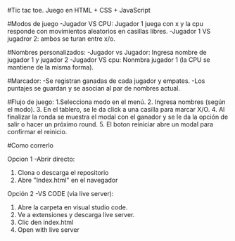 #Tic tac toe. Juego en HTML + CSS + JavaScript

#Modos de juego
-Jugador VS CPU: Jugador 1 juega con x y la cpu responde con movimientos aleatorios en casillas libres. 
-Jugador 1 VS jugadror 2: ambos se turan entre x/o.

#Nombres personalizados: 
-Jugador vs Jugador: Ingresa nombre de jugador 1 y jugador 2
-Jugador VS cpu: Nonmbra jugador 1 (la CPU se mantiene de la misma forma).

#Marcador:
-Se registran ganadas de cada jugador y empates. 
-Los puntajes se guardan y se asocian al par de nombres actual.

#Flujo de juego:
1.Selecciona modo en el menú. 
2. Ingresa nombres (según el modo). 
3. En el tablero, se le da click a una casilla para marcar X/O.
4. Al finalizar la ronda se muestra el modal con el ganador y se le da la opción de salir o hacer un próximo round.
5. El boton reiniciar abre un modal para confirmar el reinicio. 

#Como correrlo 

Opcion 1 -Abrir directo:
1. Clona o descarga el repositorio 
2. Abre "Index.html" en el navegador

Opción 2 -VS CODE (via live server):
1. Abre la carpeta en visual studio code. 
2. Ve a extensiones y descarga live server. 
3. Clic den index.html 
4. Open with live server
